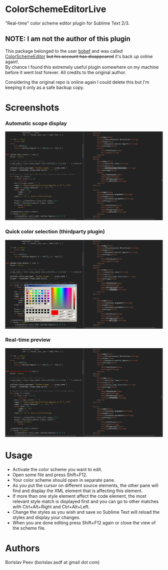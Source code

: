 ColorSchemeEditorLive
=================
"Real-time" color scheme editor plugin for Sublime Text 2/3.

## NOTE: I am not the author of this plugin
This package belonged to the user [bobef](https://github.com/bobef/) and was called [ColorSchemeEditor](https://github.com/bobef/ColorSchemeEditor-ST2) ~~but his account has disappeared~~ it's back up online again!.  
By chance I found this extremely useful plugin somewhere on my machine before it went lost forever.
All credits to the original author.

Considering the original repo is online again I could delete this but I'm keeping it only as a safe backup copy.

Screenshots
===========
### Automatic scope display
![Real-time scope display](./screenshots/screen1.png)

### Quick color selection (thirdparty plugin)
![Quick color selection (thirdparty plugin)](./screenshots/screen2.png)

### Real-time preview
![Real-time preview](./screenshots/screen3.png)

Usage
=====
- Activate the color scheme you want to edit.
- Open some file and press Shift+F12.
- Your color scheme should open in separate pane.
- As you put the cursor on different source elements, the other pane will find and display the XML element that is affecting this element.
- If more than one style element affect the code element, the most relevant style match is displayed first and you can go to other matches with Ctrl+Alt+Right and Ctrl+Alt+Left.
- Change the styles as you wish and save so Sublime Text will reload the styles and display your changes.
- When you are done editing press Shift+F12 again or close the view of the scheme file.

Authors
=======
Borislav Peev (borislav.asdf at gmail dot com)
